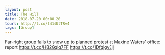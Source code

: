 ```yaml
---
layout: post
title: The Hill
date: 2018-07-20 00:00:20
tourl: http://t.co/t414UtTRv4
tags: [Group]
---
```

Far-right group fails to show up to planned protest at Maxine Waters' office: report
https://t.co/HB2Gqlq7FF https://t.co/1DfqlgvEjl